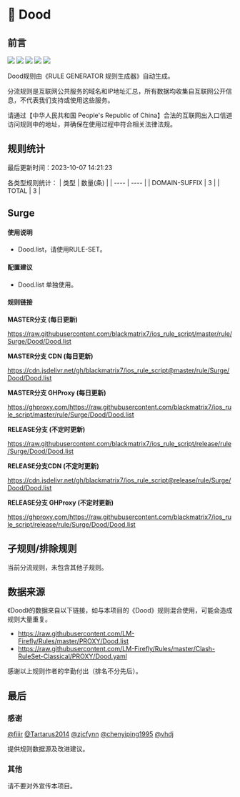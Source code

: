 # 🧸 Dood

## 前言

![](https://shields.io/badge/-移除重复规则-ff69b4) ![](https://shields.io/badge/-DOMAIN与DOMAIN--SUFFIX合并-green) ![](https://shields.io/badge/-DOMAIN--SUFFIX间合并-critical) ![](https://shields.io/badge/-DOMAIN--SUFFIX与DOMAIN--KEYWORD合并-blue) ![](https://shields.io/badge/-IP--CIDR(6)合并-blueviolet) 

Dood规则由《RULE GENERATOR 规则生成器》自动生成。

分流规则是互联网公共服务的域名和IP地址汇总，所有数据均收集自互联网公开信息，不代表我们支持或使用这些服务。

请通过【中华人民共和国 People's Republic of China】合法的互联网出入口信道访问规则中的地址，并确保在使用过程中符合相关法律法规。

## 规则统计

最后更新时间：2023-10-07 14:21:23

各类型规则统计：
| 类型 | 数量(条)  | 
| ---- | ----  |
| DOMAIN-SUFFIX | 3  | 
| TOTAL | 3  | 


## Surge 

#### 使用说明
- Dood.list，请使用RULE-SET。

#### 配置建议
- Dood.list 单独使用。

#### 规则链接
**MASTER分支 (每日更新)**

https://raw.githubusercontent.com/blackmatrix7/ios_rule_script/master/rule/Surge/Dood/Dood.list

**MASTER分支 CDN (每日更新)**

https://cdn.jsdelivr.net/gh/blackmatrix7/ios_rule_script@master/rule/Surge/Dood/Dood.list

**MASTER分支 GHProxy (每日更新)**

https://ghproxy.com/https://raw.githubusercontent.com/blackmatrix7/ios_rule_script/master/rule/Surge/Dood/Dood.list

**RELEASE分支 (不定时更新)**

https://raw.githubusercontent.com/blackmatrix7/ios_rule_script/release/rule/Surge/Dood/Dood.list

**RELEASE分支CDN (不定时更新)**

https://cdn.jsdelivr.net/gh/blackmatrix7/ios_rule_script@release/rule/Surge/Dood/Dood.list

**RELEASE分支 GHProxy (不定时更新)**

https://ghproxy.com/https://raw.githubusercontent.com/blackmatrix7/ios_rule_script/release/rule/Surge/Dood/Dood.list

## 子规则/排除规则


当前分流规则，未包含其他子规则。

## 数据来源

《Dood》的数据来自以下链接，如与本项目的《Dood》规则混合使用，可能会造成规则大量重复。

- https://raw.githubusercontent.com/LM-Firefly/Rules/master/PROXY/Dood.list
- https://raw.githubusercontent.com/LM-Firefly/Rules/master/Clash-RuleSet-Classical/PROXY/Dood.yaml


感谢以上规则作者的辛勤付出（排名不分先后）。

## 最后

### 感谢

[@fiiir](https://github.com/fiiir) [@Tartarus2014](https://github.com/Tartarus2014) [@zjcfynn](https://github.com/zjcfynn) [@chenyiping1995](https://github.com/chenyiping1995) [@vhdj](https://github.com/vhdj)

提供规则数据源及改进建议。

### 其他

请不要对外宣传本项目。